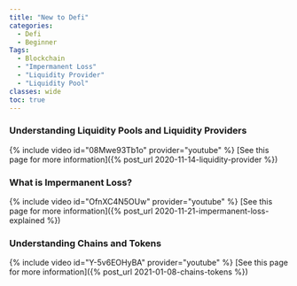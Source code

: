 ```yaml
---
title: "New to Defi"
categories:
  - Defi  
  - Beginner
Tags:
  - Blockchain
  - "Impermanent Loss"
  - "Liquidity Provider"
  - "Liquidity Pool"
classes: wide
toc: true
---
```


### Understanding Liquidity Pools and Liquidity Providers
{% include video id="08Mwe93Tb1o" provider="youtube" %}
[See this page for more information]({% post_url 2020-11-14-liquidity-provider %})

### What is Impermanent Loss?
{% include video id="OfnXC4N5OUw" provider="youtube" %}
[See this page for more information]({% post_url 2020-11-21-impermanent-loss-explained %})

###  Understanding Chains and Tokens
{% include video id="Y-5v6EOHyBA" provider="youtube" %}
[See this page for more information]({% post_url 2021-01-08-chains-tokens %})
